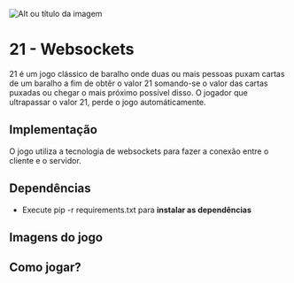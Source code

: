 ![Alt ou título da imagem](https://img.shields.io/pypi/pyversions/3?style=for-the-badge)
# 21 - Websockets 
21 é um jogo clássico de baralho onde duas ou mais pessoas puxam cartas de um baralho a fim de obtêr o valor 21 somando-se o valor das cartas puxadas 
ou chegar o mais próximo possível disso. O jogador que ultrapassar o valor 21, perde o jogo automáticamente.

## Implementação
O jogo utiliza a tecnologia de websockets para fazer a conexão entre o cliente e o servidor.

## Dependências
- Execute pip -r requirements.txt para **instalar as dependências**

## Imagens do jogo

## Como jogar?
